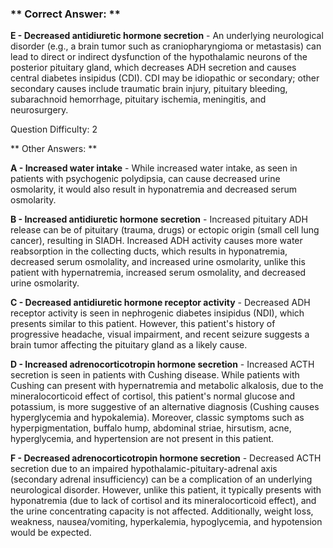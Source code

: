 ### ** Correct Answer: **

**E - Decreased antidiuretic hormone secretion** - An underlying neurological disorder (e.g., a brain tumor such as craniopharyngioma or metastasis) can lead to direct or indirect dysfunction of the hypothalamic neurons of the posterior pituitary gland, which decreases ADH secretion and causes central diabetes insipidus (CDI). CDI may be idiopathic or secondary; other secondary causes include traumatic brain injury, pituitary bleeding, subarachnoid hemorrhage, pituitary ischemia, meningitis, and neurosurgery.

Question Difficulty: 2

** Other Answers: **

**A - Increased water intake** - While increased water intake, as seen in patients with psychogenic polydipsia, can cause decreased urine osmolarity, it would also result in hyponatremia and decreased serum osmolarity.

**B - Increased antidiuretic hormone secretion** - Increased pituitary ADH release can be of pituitary (trauma, drugs) or ectopic origin (small cell lung cancer), resulting in SIADH. Increased ADH activity causes more water reabsorption in the collecting ducts, which results in hyponatremia, decreased serum osmolality, and increased urine osmolarity, unlike this patient with hypernatremia, increased serum osmolality, and decreased urine osmolarity.

**C - Decreased antidiuretic hormone receptor activity** - Decreased ADH receptor activity is seen in nephrogenic diabetes insipidus (NDI), which presents similar to this patient. However, this patient's history of progressive headache, visual impairment, and recent seizure suggests a brain tumor affecting the pituitary gland as a likely cause.

**D - Increased adrenocorticotropin hormone secretion** - Increased ACTH secretion is seen in patients with Cushing disease. While patients with Cushing can present with hypernatremia and metabolic alkalosis, due to the mineralocorticoid effect of cortisol, this patient's normal glucose and potassium, is more suggestive of an alternative diagnosis (Cushing causes hyperglycemia and hypokalemia). Moreover, classic symptoms such as hyperpigmentation, buffalo hump, abdominal striae, hirsutism, acne, hyperglycemia, and hypertension are not present in this patient.

**F - Decreased adrenocorticotropin hormone secretion** - Decreased ACTH secretion due to an impaired hypothalamic-pituitary-adrenal axis (secondary adrenal insufficiency) can be a complication of an underlying neurological disorder. However, unlike this patient, it typically presents with hyponatremia (due to lack of cortisol and its mineralocorticoid effect), and the urine concentrating capacity is not affected. Additionally, weight loss, weakness, nausea/vomiting, hyperkalemia, hypoglycemia, and hypotension would be expected.

